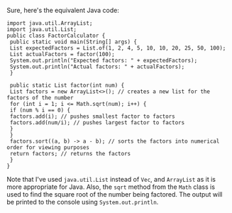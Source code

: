 Sure, here's the equivalent Java code:
```
import java.util.ArrayList;
import java.util.List;
public class FactorCalculator {
 public static void main(String[] args) {
 List expectedFactors = List.of(1, 2, 4, 5, 10, 10, 20, 25, 50, 100);
 List actualFactors = factor(100);
 System.out.println("Expected factors: " + expectedFactors);
 System.out.println("Actual factors: " + actualFactors);
 }
 
 public static List factor(int num) {
 List factors = new ArrayList<>(); // creates a new list for the factors of the number
 for (int i = 1; i <= Math.sqrt(num); i++) {
 if (num % i == 0) {
 factors.add(i); // pushes smallest factor to factors
 factors.add(num/i); // pushes largest factor to factors
 }
 }
 factors.sort((a, b) -> a - b); // sorts the factors into numerical order for viewing purposes
 return factors; // returns the factors
 }
}
``` 
Note that I've used `java.util.List` instead of `Vec`, and `ArrayList` as it is more appropriate for Java. Also, the `sqrt` method from the `Math` class is used to find the square root of the number being factored. The output will be printed to the console using `System.out.println`.

